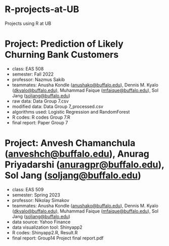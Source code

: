 # R-projects-at-UB
Projects using R at UB

# Project: Prediction of Likely Churning Bank Customers
- class: EAS 508
- semester: Fall 2022
- professor: Nazmus Sakib
- teammates: Anusha Kondle (anushako@buffalo.edu), Dennis M. Kyalo (dkyalo@buffalo.edu), Muhammad Faique (mfaique@buffalo.edu), Sol Jang (soljang@buffalo.edu)
- raw data: Data Group 7.csv
- modified data: Data Group 7_processed.csv
- algorithms used: Logistic Regression and RandomForest
- R codes: R codes Group 7.R
- final report: Paper Group 7

# Project: Anvesh Chamanchula (anveshch@buffalo.edu), Anurag Priyadarshi (anuragpr@buffalo.edu), Sol Jang (soljang@buffalo.edu)
- class: EAS 509
- semester: Spring 2023
- professor: Nikolay Simakov
- teammates: Anusha Kondle (anushako@buffalo.edu), Dennis M. Kyalo (dkyalo@buffalo.edu), Muhammad Faique (mfaique@buffalo.edu), Sol Jang (soljang@buffalo.edu)
- data source: Yahoo Finance
- data visualization tool: Shinyapp2
- R codes: Shinyapp2.R, Result.R
- final report: Group14 Project final report.pdf
